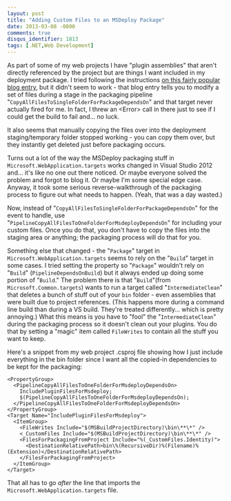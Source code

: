 ```yaml
---
layout: post
title: "Adding Custom Files to an MSDeploy Package"
date: 2013-03-08 -0800
comments: true
disqus_identifier: 1813
tags: [.NET,Web Development]
---
```

As part of some of my web projects I have "plugin assemblies" that
aren't directly referenced by the project but are things I want included
in my deployment package. I tried following the instructions [on this
fairly popular blog
entry](http://sedodream.com/2010/05/01/WebDeploymentToolMSDeployBuildPackageIncludingExtraFilesOrExcludingSpecificFiles.aspx),
but it didn't seem to work - that blog entry tells you to modify a set
of files during a stage in the packaging pipeline
"`CopyAllFilesToSingleFolderForPackageDependsOn`" and that target never
actually fired for me. In fact, I threw an \<Error\> call in there just
to see if I could get the build to fail and… no luck.

It also seems that manually copying the files over into the deployment
staging/temporary folder stopped working - you can copy them over, but
they instantly get deleted just before packaging occurs.

Turns out a lot of the way the MSDeploy packaging stuff in
`Microsoft.WebApplication.targets` works changed in Visual Studio 2012
and… it's like no one out there noticed. Or maybe everyone solved the
problem and forgot to blog it. Or maybe I'm some special edge case.
Anyway, it took some serious reverse-walkthrough of the packaging
process to figure out what needs to happen. (Yeah, that was a day
wasted.)

Now, instead of "`CopyAllFilesToSingleFolderForPackageDependsOn`" for
the event to handle, use
"`PipelineCopyAllFilesToOneFolderForMsdeployDependsOn`" for including
your custom files. Once you do that, you don't have to copy the files
into the staging area or anything; the packaging process will do that
for you.

Something else that changed - the "`Package`" target in
`Microsoft.WebApplication.targets` seems to rely on the "`Build`" target
in some cases. I tried setting the property so "`Package`" wouldn't rely
on "`Build`" (`PipelineDependsOnBuild`) but it always ended up doing
some portion of "`Build`." The problem there is that "`Build`"(from
`Microsoft.Common.targets`) wants to run a target called
"`IntermediateClean`" that deletes a bunch of stuff out of your `bin`
folder - even assemblies that were built due to project references.
(This happens more during a command line build than during a VS build.
They're treated differently… which is pretty annoying.) What this means
is you have to "fool" the "`IntermediateClean`" during the packaging
process so it doesn't clean out your plugins. You do that by setting a
"magic" item called `FileWrites` to contain all the stuff you want to
keep.

Here's a snippet from my web project .csproj file showing how I just
include everything in the bin folder since I want all the copied-in
dependencies to be kept for the packaging:

    <PropertyGroup>
      <PipelineCopyAllFilesToOneFolderForMsdeployDependsOn>
        IncludePluginFilesForMsdeploy;
        $(PipelineCopyAllFilesToOneFolderForMsdeployDependsOn);
      </PipelineCopyAllFilesToOneFolderForMsdeployDependsOn>
    </PropertyGroup>
    <Target Name="IncludePluginFilesForMsdeploy">
      <ItemGroup>
        <FileWrites Include="$(MSBuildProjectDirectory)\bin\**\*" />
        <_CustomFiles Include="$(MSBuildProjectDirectory)\bin\**\*" />
        <FilesForPackagingFromProject Include="%(_CustomFiles.Identity)">
          <DestinationRelativePath>bin\%(RecursiveDir)%(Filename)%(Extension)</DestinationRelativePath>
        </FilesForPackagingFromProject>
      </ItemGroup>
    </Target>

That all has to go *after* the line that imports the
`Microsoft.WebApplication.targets` file.

